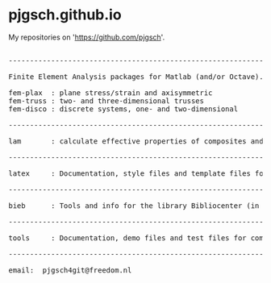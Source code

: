 # pjgsch.github.io

My repositories on 'https://github.com/pjgsch'.

<pre>

----------------------------------------------------------------------

Finite Element Analysis packages for Matlab (and/or Octave).

fem-plax  : plane stress/strain and axisymmetric
fem-truss : two- and three-dimensional trusses
fem-disco : discrete systems, one- and two-dimensional

----------------------------------------------------------------------

lam       : calculate effective properties of composites and laminates

----------------------------------------------------------------------

latex     : Documentation, style files and template files for LaTeX.

----------------------------------------------------------------------

bieb      : Tools and info for the library Bibliocenter (in Dutch).

----------------------------------------------------------------------

tools     : Documentation, demo files and test files for computer languages.

----------------------------------------------------------------------

email:  pjgsch4git@freedom.nl

</pre>

